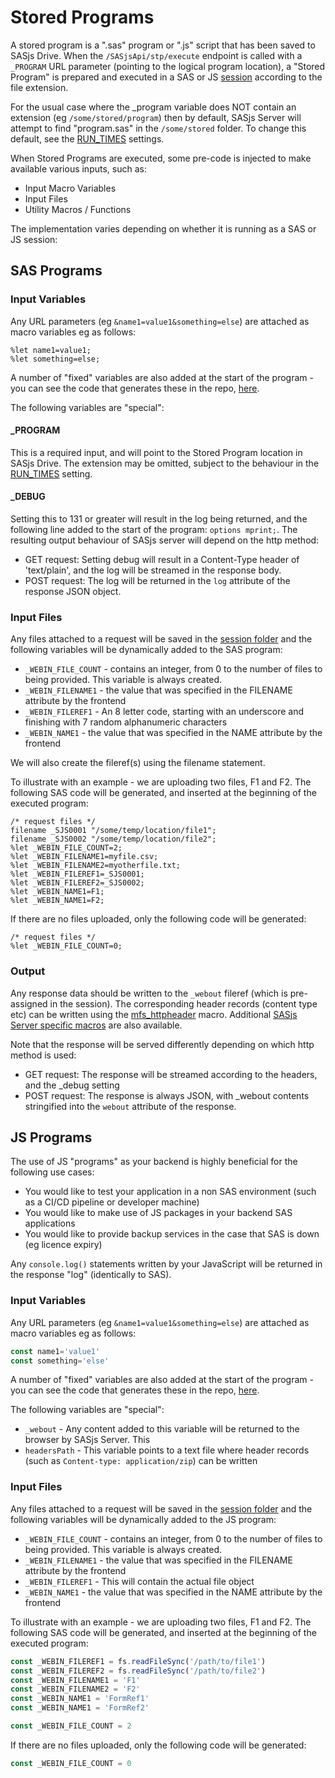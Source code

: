 # Stored Programs

A stored program is a ".sas" program or ".js" script that has been saved to SASjs Drive.  When the `/SASjsApi/stp/execute` endpoint is called with a `_PROGRAM` URL parameter (pointing to the logical program location), a "Stored Program" is prepared and executed in a SAS or JS [session](/sessions) according to the file extension.

For the usual case where the _program variable does NOT contain an extension (eg `/some/stored/program`) then by default, SASjs Server will attempt to find "program.sas" in the `/some/stored` folder.  To change this default, see the [RUN_TIMES](/settings/#RUN_TIMES) settings.

When Stored Programs are executed, some pre-code is injected to make available various inputs, such as:

* Input Macro Variables
* Input Files
* Utility Macros / Functions

The implementation varies depending on whether it is running as a SAS or JS session:

## SAS Programs

### Input Variables

Any URL parameters (eg `&name1=value1&something=else`) are attached as macro variables eg as follows:

```sas
%let name1=value1;
%let something=else;
```

A number of "fixed" variables are also added at the start of the program - you can see the code that generates these in the repo, [here](https://github.com/sasjs/server/blob/main/api/src/controllers/internal/Execution.ts#L93).

The following variables are "special":

#### _PROGRAM
This is a required input, and will point to the Stored Program location in SASjs Drive.  The extension may be omitted, subject to the behaviour in the [RUN_TIMES](/settings/#RUN_TIMES) setting.

#### _DEBUG
Setting this to 131 or greater will result in the log being returned, and the following line added to the start of the program:  `options mprint;`.  The resulting output behaviour of SASjs server will depend on the http method:

* GET request:  Setting debug will result in a Content-Type header of 'text/plain', and the log will be streamed in the response body.
* POST request: The log will be returned in the `log` attribute of the response JSON object.


### Input Files

Any files attached to a request will be saved in the [session folder](/sessions) and the following variables will be dynamically added to the SAS program:

* `_WEBIN_FILE_COUNT` - contains an integer, from 0 to the number of files to being provided. This variable is always created.
* `_WEBIN_FILENAME1` - the value that was specified in the FILENAME attribute by the frontend
* `_WEBIN_FILEREF1` - An 8 letter code, starting with an underscore and finishing with 7 random alphanumeric characters
* `_WEBIN_NAME1` - the value that was specified in the NAME attribute by the frontend

We will also create the fileref(s) using the filename statement.

To illustrate with an example - we are uploading two files, F1 and F2. The following SAS code will be generated, and inserted at the beginning of the executed program:

```sas
/* request files */
filename _SJS0001 "/some/temp/location/file1";
filename _SJS0002 "/some/temp/location/file2";
%let _WEBIN_FILE_COUNT=2;
%let _WEBIN_FILENAME1=myfile.csv;
%let _WEBIN_FILENAME2=myotherfile.txt;
%let _WEBIN_FILEREF1=_SJS0001;
%let _WEBIN_FILEREF2=_SJS0002;
%let _WEBIN_NAME1=F1;
%let _WEBIN_NAME1=F2;
```

If there are no files uploaded, only the following code will be generated:

```sas
/* request files */
%let _WEBIN_FILE_COUNT=0;
```

### Output

Any response data should be written to the `_webout` fileref (which is pre-assigned in the session).  The corresponding header records (content type etc) can be written using the [mfs_httpheader](https://core.sasjs.io/mfs__httpheader_8sas.html) macro. Additional [SASjs Server specific macros](https://core.sasjs.io/dir_41e1742e44e2de38b3bc91f993fed282.html) are also available.

Note that the response will be served differently depending on which http method is used:

* GET request: The response will be streamed according to the headers, and the _debug setting
* POST request: The response is always JSON, with _webout contents stringified into the `webout` attribute of the response.


## JS Programs

The use of JS "programs" as your backend is highly beneficial for the following use cases:

* You would like to test your application in a non SAS environment (such as a CI/CD pipeline or developer machine)
* You would like to make use of JS packages in your backend SAS applications
* You would like to provide backup services in the case that SAS is down (eg licence expiry)

Any `console.log()` statements written by your JavaScript will be returned in the response "log" (identically to SAS). 

### Input Variables

Any URL parameters (eg `&name1=value1&something=else`) are attached as macro variables eg as follows:

```js
const name1='value1'
const something='else'
```

A number of "fixed" variables are also added at the start of the program - you can see the code that generates these in the repo, [here](https://github.com/sasjs/server/blob/main/api/src/controllers/internal/Execution.ts).

The following variables are "special":

* `_webout` - Any content added to this variable will be returned to the browser by SASjs Server.  This 
* `headersPath` - This variable points to a text file where header records (such as `Content-type: application/zip`) can be written


### Input Files

Any files attached to a request will be saved in the [session folder](/sessions) and the following variables will be dynamically added to the JS program:

* `_WEBIN_FILE_COUNT` - contains an integer, from 0 to the number of files to being provided. This variable is always created.
* `_WEBIN_FILENAME1` - the value that was specified in the FILENAME attribute by the frontend
* `_WEBIN_FILEREF1` - This will contain the actual file object
* `_WEBIN_NAME1` - the value that was specified in the NAME attribute by the frontend

To illustrate with an example - we are uploading two files, F1 and F2. The following SAS code will be generated, and inserted at the beginning of the executed program:

```js
const _WEBIN_FILEREF1 = fs.readFileSync('/path/to/file1')
const _WEBIN_FILEREF2 = fs.readFileSync('/path/to/file2')
const _WEBIN_FILENAME1 = 'F1'
const _WEBIN_FILENAME2 = 'F2'
const _WEBIN_NAME1 = 'FormRef1'
const _WEBIN_NAME1 = 'FormRef2'

const _WEBIN_FILE_COUNT = 2

```

If there are no files uploaded, only the following code will be generated:

```js
const _WEBIN_FILE_COUNT = 0
```